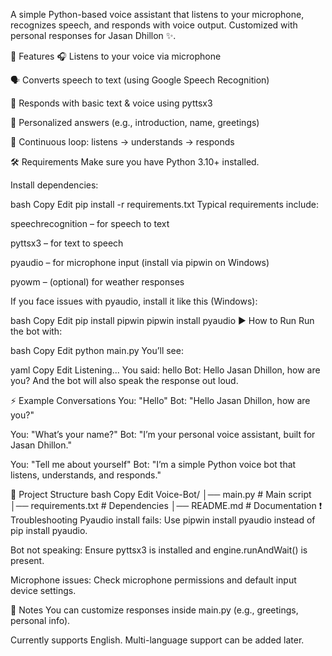 A simple Python-based voice assistant that listens to your microphone, recognizes speech, and responds with voice output.
Customized with personal responses for Jasan Dhillon ✨.

🚀 Features
🎧 Listens to your voice via microphone

🗣️ Converts speech to text (using Google Speech Recognition)

🤖 Responds with basic text & voice using pyttsx3

👤 Personalized answers (e.g., introduction, name, greetings)

🔁 Continuous loop: listens → understands → responds

🛠️ Requirements
Make sure you have Python 3.10+ installed.

Install dependencies:

bash
Copy
Edit
pip install -r requirements.txt
Typical requirements include:

speechrecognition – for speech to text

pyttsx3 – for text to speech

pyaudio – for microphone input (install via pipwin on Windows)

pyowm – (optional) for weather responses

If you face issues with pyaudio, install it like this (Windows):

bash
Copy
Edit
pip install pipwin
pipwin install pyaudio
▶️ How to Run
Run the bot with:

bash
Copy
Edit
python main.py
You’ll see:

yaml
Copy
Edit
Listening...
You said: hello
Bot: Hello Jasan Dhillon, how are you?
And the bot will also speak the response out loud.

⚡ Example Conversations
You: "Hello"
Bot: "Hello Jasan Dhillon, how are you?"

You: "What’s your name?"
Bot: "I’m your personal voice assistant, built for Jasan Dhillon."

You: "Tell me about yourself"
Bot: "I’m a simple Python voice bot that listens, understands, and responds."

📂 Project Structure
bash
Copy
Edit
Voice-Bot/
│── main.py # Main script
│── requirements.txt # Dependencies
│── README.md # Documentation
❗ Troubleshooting
Pyaudio install fails:
Use pipwin install pyaudio instead of pip install pyaudio.

Bot not speaking:
Ensure pyttsx3 is installed and engine.runAndWait() is present.

Microphone issues:
Check microphone permissions and default input device settings.

📌 Notes
You can customize responses inside main.py (e.g., greetings, personal info).

Currently supports English. Multi-language support can be added later.
